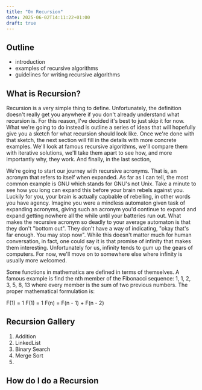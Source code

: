 ```yaml
---
title: "On Recursion"
date: 2025-06-02T14:11:22+01:00
draft: true
---
```


## Outline 

- introduction
- examples of recursive algorithms
- guidelines for writing recursive algorithms

## What is Recursion?

Recursion is a very simple thing to define. Unfortunately, the definition doesn't 
really get you anywhere if you don't already understand what recursion is. For this reason, 
I've decided it's best to just skip it for now. What we're going to do instead is outline 
a series of ideas that will hopefully give you a sketch for what recursion should look like. 
Once we're done with that sketch, the next section will fill in the details with more concrete
examples. We'll look at famous recursive algorithms, we'll compare them with iterative solutions, 
we'll take them apart to see how, and more importantly why, they work. And finally, in the last section, 

We're going to start our journey with recursive acronyms. That is, an acronym that refers to itself when 
expanded. As far as I can tell, the most common example is GNU which stands for GNU's not Unix. Take a minute to see how you 
long can expand this before your brain rebels against you. Luckily for you, your brain is actually capbable of rebelling, in 
other words you have agency. Imagine you were a mindless automaton given task of expanding acronyms, giving 
such an acronym you'd continue to expand and expand getting nowhere all the while until your batteries run out. 
What makes the recursive acronym so deadly to your average automaton is that they don't "bottom out". They 
don't have a way of indicating, "okay that's far enough. You may stop now". While this doesn't matter much 
for human conversation, in fact, one could say it is that promise of infinity that makes them interesting. 
Unfortunately for us, infinity tends to gum up the gears of computers. For now, we'll move on to somewhere else 
where infinity is usually more welcomed. 


Some functions in mathematics are defined in terms of themselves. A famous example is find the nth member of the 
Fibonacci sequence: 1, 1, 2, 3, 5, 8, 13 where every member is the sum of two previous numbers. The proper 
mathematical formulation is: 

F(1) = 1 
F(1) = 1 
F(n) = F(n - 1) + F(n - 2)



## Recursion Gallery

1. Addition
2. LinkedList
3. Binary Search
4. Merge Sort
5. 

## How do I do a Recursion
